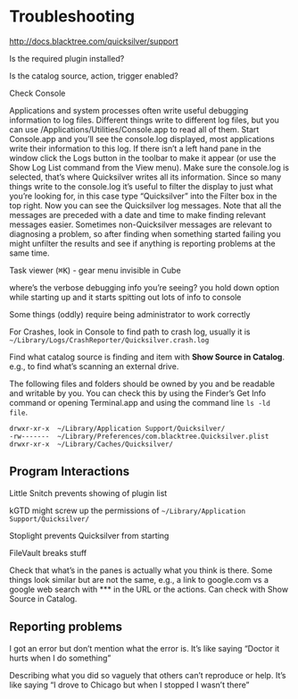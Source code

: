 # Troubleshooting

http://docs.blacktree.com/quicksilver/support

Is the required plugin installed?

Is the catalog source, action, trigger enabled?

Check Console

Applications and system processes often write useful debugging information to log files. Different things write to different log files, but you can use /Applications/Utilities/Console.app to read all of them. Start Console.app and you’ll see the console.log displayed, most applications write their information to this log. If there isn’t a left hand pane in the window click the Logs button in the toolbar to make it appear (or use the Show Log List command from the View menu). Make sure the console.log is selected, that’s where Quicksilver writes all its information. Since so many things write to the console.log it’s useful to filter the display to just what you’re looking for, in this case type “Quicksilver” into the Filter box in the top right. Now you can see the Quicksilver log messages. Note that all the messages are preceded with a date and time to make finding relevant messages easier. Sometimes non-Quicksilver messages are relevant to diagnosing a problem, so after finding when something started failing you might unfilter the results and see if anything is reporting problems at the same time.



Task viewer (<kbd>⌘</kbd><kbd>K</kbd>) - gear menu invisible in Cube

where’s the verbose debugging info you’re seeing? you hold down option while starting up and it starts spitting out lots of info to console

Some things (oddly) require being administrator to work correctly

For Crashes, look in Console to find path to crash log, usually it is `~/Library/Logs/CrashReporter/Quicksilver.crash.log`

Find what catalog source is finding and item with **Show Source in Catalog**. e.g., to find what’s scanning an external drive.

The following files and folders should be owned by you and be readable and writable by you. You can check this by using the Finder’s Get Info command or opening Terminal.app and using the command line `ls -ld file`.

    drwxr-xr-x	~/Library/Application Support/Quicksilver/
    -rw-------	~/Library/Preferences/com.blacktree.Quicksilver.plist
    drwxr-xr-x	~/Library/Caches/Quicksilver/


## Program Interactions

Little Snitch prevents showing of plugin list 

kGTD might screw up the permissions of `~/Library/Application Support/Quicksilver/`

Stoplight prevents Quicksilver from starting

FileVault breaks stuff

Check that what’s in the panes is actually what you think is there. Some things look similar but are not the same, e.g., a link to google.com vs a google web search with *** in the URL or the actions. Can check with Show Source in Catalog.

## Reporting problems

I got an error but don’t mention what the error is. It’s like saying “Doctor it hurts when I do something”

Describing what you did so vaguely that others can’t reproduce or help. It’s like saying “I drove to Chicago but when I stopped I wasn’t there”
